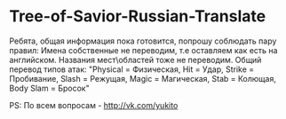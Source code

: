 # Tree-of-Savior-Russian-Translate

Ребята, общая информация пока готовится, попрошу соблюдать пару правил:
  Имена собственные не переводим, т.е оставляем как есть на английском.
  Названия мест\областей тоже не переводим.
  Общий перевод типов атак:
  "Physical = Физическая, Hit = Удар, Strike = Пробивание, Slash = Режущая, Magic = Магическая, Stab = Колющая, Body Slam = Бросок"
  
  PS: По всем вопросам - http://vk.com/yukito
